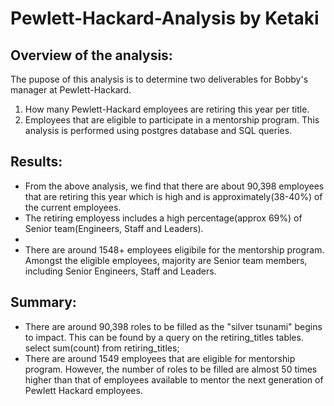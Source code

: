 # Pewlett-Hackard-Analysis by Ketaki
## Overview of the analysis:
The pupose of this analysis is to determine two deliverables for Bobby's manager at Pewlett-Hackard.
1. How many Pewlett-Hackard employees are retiring this year per title.
2. Employees that are eligible to participate in a mentorship program.
This analysis is performed using postgres database and SQL queries.
## Results:
- From the above analysis, we find that there are about 90,398 employees that are retiring this year which is high and is approximately(38-40%) of the current employees.
- The retiring employess includes a high percentage(approx 69%) of Senior team(Engineers, Staff and Leaders).
- 
- There are around 1548+ employees eligibile for the mentorship program. Amongst the eligible employees, majority are Senior team members, including Senior Engineers, Staff and Leaders. 
## Summary:
- There are around 90,398 roles to be filled as the "silver tsunami" begins to impact.
This can be found by a query on the retiring_titles tables. 
select sum(count)
from retiring_titles;
- There are around 1549 employees that are eligible for mentorship program. However, the number of roles to be filled are almost 50 times higher than that of employees available to mentor the next generation of Pewlett Hackard employees.
